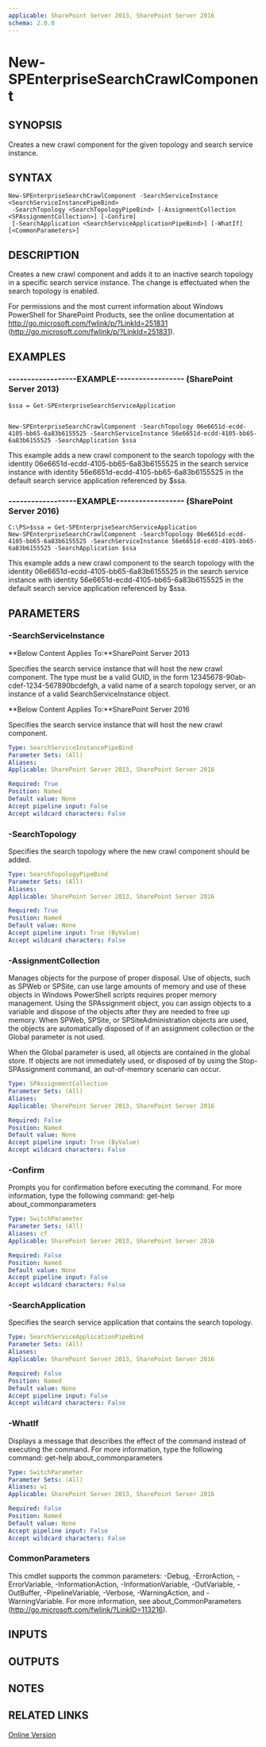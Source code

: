 ```yaml
---
applicable: SharePoint Server 2013, SharePoint Server 2016
schema: 2.0.0
---
```


# New-SPEnterpriseSearchCrawlComponent

## SYNOPSIS
Creates a new crawl component for the given topology and search service instance.

## SYNTAX

```
New-SPEnterpriseSearchCrawlComponent -SearchServiceInstance <SearchServiceInstancePipeBind>
 -SearchTopology <SearchTopologyPipeBind> [-AssignmentCollection <SPAssignmentCollection>] [-Confirm]
 [-SearchApplication <SearchServiceApplicationPipeBind>] [-WhatIf] [<CommonParameters>]
```

## DESCRIPTION
Creates a new crawl component and adds it to an inactive search topology in a specific search service instance.
The change is effectuated when the search topology is enabled.

For permissions and the most current information about Windows PowerShell for SharePoint Products, see the online documentation at http://go.microsoft.com/fwlink/p/?LinkId=251831 (http://go.microsoft.com/fwlink/p/?LinkId=251831).

## EXAMPLES

### ------------------EXAMPLE------------------ (SharePoint Server 2013)
```
$ssa = Get-SPEnterpriseSearchServiceApplication


New-SPEnterpriseSearchCrawlComponent -SearchTopology 06e6651d-ecdd-4105-bb65-6a83b6155525 -SearchServiceInstance 56e6651d-ecdd-4105-bb65-6a83b6155525 -SearchApplication $ssa
```

This example adds a new crawl component to the search topology with the identity 06e6651d-ecdd-4105-bb65-6a83b6155525 in the search service instance with identity 56e6651d-ecdd-4105-bb65-6a83b6155525 in the default search service application referenced by $ssa.

### ------------------EXAMPLE------------------ (SharePoint Server 2016)
```
C:\PS>$ssa = Get-SPEnterpriseSearchServiceApplication
New-SPEnterpriseSearchCrawlComponent -SearchTopology 06e6651d-ecdd-4105-bb65-6a83b6155525 -SearchServiceInstance 56e6651d-ecdd-4105-bb65-6a83b6155525 -SearchApplication $ssa
```

This example adds a new crawl component to the search topology with the identity 06e6651d-ecdd-4105-bb65-6a83b6155525 in the search service instance with identity 56e6651d-ecdd-4105-bb65-6a83b6155525 in the default search service application referenced by $ssa.

## PARAMETERS

### -SearchServiceInstance
**Below Content Applies To:**SharePoint Server 2013

Specifies the search service instance that will host the new crawl component.
The type must be a valid GUID, in the form 12345678-90ab-cdef-1234-567890bcdefgh, a valid name of a search topology server, or an instance of a valid SearchServiceInstance object.



**Below Content Applies To:**SharePoint Server 2016

Specifies the search service instance that will host the new crawl component.



```yaml
Type: SearchServiceInstancePipeBind
Parameter Sets: (All)
Aliases: 
Applicable: SharePoint Server 2013, SharePoint Server 2016

Required: True
Position: Named
Default value: None
Accept pipeline input: False
Accept wildcard characters: False
```

### -SearchTopology
Specifies the search topology where the new crawl component should be added.

```yaml
Type: SearchTopologyPipeBind
Parameter Sets: (All)
Aliases: 
Applicable: SharePoint Server 2013, SharePoint Server 2016

Required: True
Position: Named
Default value: None
Accept pipeline input: True (ByValue)
Accept wildcard characters: False
```

### -AssignmentCollection
Manages objects for the purpose of proper disposal.
Use of objects, such as SPWeb or SPSite, can use large amounts of memory and use of these objects in Windows PowerShell scripts requires proper memory management.
Using the SPAssignment object, you can assign objects to a variable and dispose of the objects after they are needed to free up memory.
When SPWeb, SPSite, or SPSiteAdministration objects are used, the objects are automatically disposed of if an assignment collection or the Global parameter is not used.

When the Global parameter is used, all objects are contained in the global store.
If objects are not immediately used, or disposed of by using the Stop-SPAssignment command, an out-of-memory scenario can occur.

```yaml
Type: SPAssignmentCollection
Parameter Sets: (All)
Aliases: 
Applicable: SharePoint Server 2013, SharePoint Server 2016

Required: False
Position: Named
Default value: None
Accept pipeline input: True (ByValue)
Accept wildcard characters: False
```

### -Confirm
Prompts you for confirmation before executing the command.
For more information, type the following command: get-help about_commonparameters

```yaml
Type: SwitchParameter
Parameter Sets: (All)
Aliases: cf
Applicable: SharePoint Server 2013, SharePoint Server 2016

Required: False
Position: Named
Default value: None
Accept pipeline input: False
Accept wildcard characters: False
```

### -SearchApplication
Specifies the search service application that contains the search topology.

```yaml
Type: SearchServiceApplicationPipeBind
Parameter Sets: (All)
Aliases: 
Applicable: SharePoint Server 2013, SharePoint Server 2016

Required: False
Position: Named
Default value: None
Accept pipeline input: False
Accept wildcard characters: False
```

### -WhatIf
Displays a message that describes the effect of the command instead of executing the command.
For more information, type the following command: get-help about_commonparameters

```yaml
Type: SwitchParameter
Parameter Sets: (All)
Aliases: wi
Applicable: SharePoint Server 2013, SharePoint Server 2016

Required: False
Position: Named
Default value: None
Accept pipeline input: False
Accept wildcard characters: False
```

### CommonParameters
This cmdlet supports the common parameters: -Debug, -ErrorAction, -ErrorVariable, -InformationAction, -InformationVariable, -OutVariable, -OutBuffer, -PipelineVariable, -Verbose, -WarningAction, and -WarningVariable. For more information, see about_CommonParameters (http://go.microsoft.com/fwlink/?LinkID=113216).

## INPUTS

## OUTPUTS

## NOTES

## RELATED LINKS

[Online Version](http://technet.microsoft.com/EN-US/library/98f86631-c6b5-4379-ab89-5d0884cb0fd0(Office.15).aspx)

